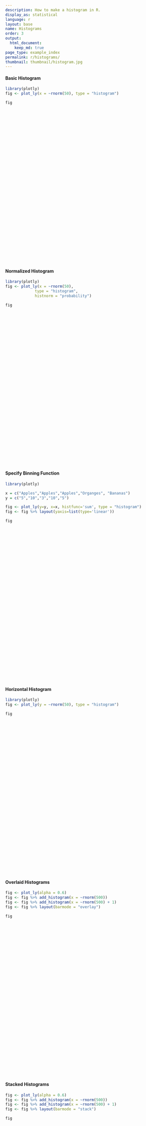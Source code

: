 ```yaml
---
description: How to make a histogram in R.
display_as: statistical
language: r
layout: base
name: Histograms
order: 3
output:
  html_document:
    keep_md: true
page_type: example_index
permalink: r/histograms/
thumbnail: thumbnail/histogram.jpg
---
```



#### Basic Histogram


``` r
library(plotly)
fig <- plot_ly(x = ~rnorm(50), type = "histogram")

fig
```

<div class="plotly html-widget html-fill-item" id="htmlwidget-04f51e122df15dd8008e" style="width:672px;height:480px;"></div>
<script type="application/json" data-for="htmlwidget-04f51e122df15dd8008e">{"x":{"visdat":{"17b55f33bedc":["function () ","plotlyVisDat"]},"cur_data":"17b55f33bedc","attrs":{"17b55f33bedc":{"x":{},"alpha_stroke":1,"sizes":[10,100],"spans":[1,20],"type":"histogram"}},"layout":{"margin":{"b":40,"l":60,"t":25,"r":10},"xaxis":{"domain":[0,1],"automargin":true,"title":"rnorm(50)"},"yaxis":{"domain":[0,1],"automargin":true},"hovermode":"closest","showlegend":false},"source":"A","config":{"modeBarButtonsToAdd":["hoverclosest","hovercompare"],"showSendToCloud":false},"data":[{"x":[-1.8446599753127364,-0.55974501658670361,-0.10324925924214874,0.72979780796914551,0.16053666764326749,-0.14511896087112641,-0.49395768482710367,0.49387730506500715,-0.63051067660318783,1.1629768037199057,-1.0374288739000324,1.0684555607303747,-0.74378542831487449,-0.34460294319831281,-1.2635901957898776,1.7117209416465176,-1.3971029668360264,0.079622526586628967,1.3064883414957182,-0.96550232203675346,-1.2220451948254027,-0.1170784490258535,0.20020990596324842,0.32667770084829961,-0.1998583792854417,0.031160384688837028,0.11970302924249517,-0.6260947094901298,0.074547321743810235,-0.80065372288792047,-0.66323962919249602,-0.60913547667825307,0.11157812259514981,2.0991967781513767,0.0073918112746795151,-0.49214988257491399,0.22184319872594926,-1.1100432725035609,-1.5447982711409458,0.016900704941968474,0.41258806774546514,-0.069677633712349848,1.3461974218065904,-0.36069917705657933,2.2166983209309437,1.6380626837653136,0.69189168687883196,1.3897786373531877,0.042941173118300584,0.71167032041524125],"type":"histogram","marker":{"color":"rgba(31,119,180,1)","line":{"color":"rgba(31,119,180,1)"}},"error_y":{"color":"rgba(31,119,180,1)"},"error_x":{"color":"rgba(31,119,180,1)"},"xaxis":"x","yaxis":"y","frame":null}],"highlight":{"on":"plotly_click","persistent":false,"dynamic":false,"selectize":false,"opacityDim":0.20000000000000001,"selected":{"opacity":1},"debounce":0},"shinyEvents":["plotly_hover","plotly_click","plotly_selected","plotly_relayout","plotly_brushed","plotly_brushing","plotly_clickannotation","plotly_doubleclick","plotly_deselect","plotly_afterplot","plotly_sunburstclick"],"base_url":"https://plot.ly"},"evals":[],"jsHooks":[]}</script>

#### Normalized Histogram


``` r
library(plotly)
fig <- plot_ly(x = ~rnorm(50),
             type = "histogram",
             histnorm = "probability")

fig
```

<div class="plotly html-widget html-fill-item" id="htmlwidget-6a1e523059db724b4fec" style="width:672px;height:480px;"></div>
<script type="application/json" data-for="htmlwidget-6a1e523059db724b4fec">{"x":{"visdat":{"17b57ce8de32":["function () ","plotlyVisDat"]},"cur_data":"17b57ce8de32","attrs":{"17b57ce8de32":{"x":{},"histnorm":"probability","alpha_stroke":1,"sizes":[10,100],"spans":[1,20],"type":"histogram"}},"layout":{"margin":{"b":40,"l":60,"t":25,"r":10},"xaxis":{"domain":[0,1],"automargin":true,"title":"rnorm(50)"},"yaxis":{"domain":[0,1],"automargin":true},"hovermode":"closest","showlegend":false},"source":"A","config":{"modeBarButtonsToAdd":["hoverclosest","hovercompare"],"showSendToCloud":false},"data":[{"x":[-2.3315059563858247,-1.5921073482335188,-0.018872763774145526,1.7111400313097722,0.043797471016753124,1.5749423092995374,0.91279413971431211,0.42376147992538571,1.2429020288920973,0.95910862654336282,-0.97385775726584234,-1.4363476219191404,-0.11950334191410404,0.74692677457259415,0.1844379466102066,-0.73990775151787624,-0.52119698381369761,-1.918995348212315,0.54273940233864193,-0.031869631525745061,-0.68755733331137936,-2.5276170403204006,-0.50346369555878701,0.37679291963452322,-1.6274363858572851,-1.3834218607771711,0.22398538680432406,-0.47772060341827749,-0.70339640077804377,-0.12599981001409696,0.27460413760419522,-0.6366403952122146,1.2127326927997675,1.148345464082571,-0.34798477063450611,0.17753868488379901,-0.76460931970343893,0.36165846756943926,-0.7011468415017359,-0.71057503520151388,0.51654595694867234,0.9428384838778765,-0.869441082349665,1.3404437649079413,0.25975599131540716,1.7676332851358099,1.4306296805315297,-0.19997116494605083,1.6576467811617797,-1.2895850954103067],"histnorm":"probability","type":"histogram","marker":{"color":"rgba(31,119,180,1)","line":{"color":"rgba(31,119,180,1)"}},"error_y":{"color":"rgba(31,119,180,1)"},"error_x":{"color":"rgba(31,119,180,1)"},"xaxis":"x","yaxis":"y","frame":null}],"highlight":{"on":"plotly_click","persistent":false,"dynamic":false,"selectize":false,"opacityDim":0.20000000000000001,"selected":{"opacity":1},"debounce":0},"shinyEvents":["plotly_hover","plotly_click","plotly_selected","plotly_relayout","plotly_brushed","plotly_brushing","plotly_clickannotation","plotly_doubleclick","plotly_deselect","plotly_afterplot","plotly_sunburstclick"],"base_url":"https://plot.ly"},"evals":[],"jsHooks":[]}</script>

#### Specify Binning Function


``` r
library(plotly)

x = c("Apples","Apples","Apples","Organges", "Bananas")
y = c("5","10","3","10","5")

fig <- plot_ly(y=y, x=x, histfunc='sum', type = "histogram")
fig <- fig %>% layout(yaxis=list(type='linear'))

fig
```

<div class="plotly html-widget html-fill-item" id="htmlwidget-e10ef03e7ceb5c2da235" style="width:672px;height:480px;"></div>
<script type="application/json" data-for="htmlwidget-e10ef03e7ceb5c2da235">{"x":{"visdat":{"17b54dd2cb9e":["function () ","plotlyVisDat"]},"cur_data":"17b54dd2cb9e","attrs":{"17b54dd2cb9e":{"y":["5","10","3","10","5"],"x":["Apples","Apples","Apples","Organges","Bananas"],"histfunc":"sum","alpha_stroke":1,"sizes":[10,100],"spans":[1,20],"type":"histogram"}},"layout":{"margin":{"b":40,"l":60,"t":25,"r":10},"yaxis":{"domain":[0,1],"automargin":true,"type":"linear","title":[],"categoryorder":"array","categoryarray":["10","3","5"]},"xaxis":{"domain":[0,1],"automargin":true,"title":[],"type":"category","categoryorder":"array","categoryarray":["Apples","Bananas","Organges"]},"hovermode":"closest","showlegend":false},"source":"A","config":{"modeBarButtonsToAdd":["hoverclosest","hovercompare"],"showSendToCloud":false},"data":[{"y":["5","10","3","10","5"],"x":["Apples","Apples","Apples","Organges","Bananas"],"histfunc":"sum","type":"histogram","marker":{"color":"rgba(31,119,180,1)","line":{"color":"rgba(31,119,180,1)"}},"error_y":{"color":"rgba(31,119,180,1)"},"error_x":{"color":"rgba(31,119,180,1)"},"xaxis":"x","yaxis":"y","frame":null}],"highlight":{"on":"plotly_click","persistent":false,"dynamic":false,"selectize":false,"opacityDim":0.20000000000000001,"selected":{"opacity":1},"debounce":0},"shinyEvents":["plotly_hover","plotly_click","plotly_selected","plotly_relayout","plotly_brushed","plotly_brushing","plotly_clickannotation","plotly_doubleclick","plotly_deselect","plotly_afterplot","plotly_sunburstclick"],"base_url":"https://plot.ly"},"evals":[],"jsHooks":[]}</script>

#### Horizontal Histogram


``` r
library(plotly)
fig <- plot_ly(y = ~rnorm(50), type = "histogram")

fig
```

<div class="plotly html-widget html-fill-item" id="htmlwidget-ed1c47001236b952dae0" style="width:672px;height:480px;"></div>
<script type="application/json" data-for="htmlwidget-ed1c47001236b952dae0">{"x":{"visdat":{"17b57b73dbec":["function () ","plotlyVisDat"]},"cur_data":"17b57b73dbec","attrs":{"17b57b73dbec":{"y":{},"alpha_stroke":1,"sizes":[10,100],"spans":[1,20],"type":"histogram"}},"layout":{"margin":{"b":40,"l":60,"t":25,"r":10},"yaxis":{"domain":[0,1],"automargin":true,"title":"rnorm(50)"},"xaxis":{"domain":[0,1],"automargin":true},"hovermode":"closest","showlegend":false},"source":"A","config":{"modeBarButtonsToAdd":["hoverclosest","hovercompare"],"showSendToCloud":false},"data":[{"y":[-0.90231903093216448,-0.58897141724736812,-0.13585820099648099,0.89401122388598042,-0.66576026258519794,0.058949267533833852,-0.31893874077029144,-0.71708372454205982,-1.5095990444872032,-0.12463996150365295,-0.82657723954013806,0.012308479014514312,0.83495615334333118,-0.68475114402139525,1.8640086619641059,0.72537177741236292,0.40126500396886222,-1.1904703794690388,0.73134417163018561,0.50529386798271514,-1.4513334325476221,-0.82520662678135404,-0.89362313060844023,0.53931120820604939,-1.7827017883133467,0.012103936695995153,-0.066755708713329837,-0.17435462975679258,1.0565384274905272,-0.21252851680517479,-0.79906196609758529,-0.31496615013156493,-0.72623877336455578,1.6057880643542877,0.18281593309663932,1.887552389749301,-1.378049608577413,1.6529208633529913,-0.69456566964194222,0.53253928717989329,-0.2815292009644485,-1.2418996917651364,0.52100810892365601,0.04061752497266264,1.0774916491408115,-0.093997517896062852,-3.1278941130922071,-0.042981931879637836,0.019850836067720593,-1.4915103763281732],"type":"histogram","orientation":"h","marker":{"color":"rgba(31,119,180,1)","line":{"color":"rgba(31,119,180,1)"}},"error_y":{"color":"rgba(31,119,180,1)"},"error_x":{"color":"rgba(31,119,180,1)"},"xaxis":"x","yaxis":"y","frame":null}],"highlight":{"on":"plotly_click","persistent":false,"dynamic":false,"selectize":false,"opacityDim":0.20000000000000001,"selected":{"opacity":1},"debounce":0},"shinyEvents":["plotly_hover","plotly_click","plotly_selected","plotly_relayout","plotly_brushed","plotly_brushing","plotly_clickannotation","plotly_doubleclick","plotly_deselect","plotly_afterplot","plotly_sunburstclick"],"base_url":"https://plot.ly"},"evals":[],"jsHooks":[]}</script>

#### Overlaid Histograms


``` r
fig <- plot_ly(alpha = 0.6)
fig <- fig %>% add_histogram(x = ~rnorm(500))
fig <- fig %>% add_histogram(x = ~rnorm(500) + 1)
fig <- fig %>% layout(barmode = "overlay")

fig
```

<div class="plotly html-widget html-fill-item" id="htmlwidget-9006e7e8940f035ceb18" style="width:672px;height:480px;"></div>
<script type="application/json" data-for="htmlwidget-9006e7e8940f035ceb18">{"x":{"visdat":{"17b519a28512":["function () ","plotlyVisDat"]},"cur_data":"17b519a28512","attrs":{"17b519a28512":{"alpha":0.59999999999999998,"alpha_stroke":1,"sizes":[10,100],"spans":[1,20],"x":{},"type":"histogram","inherit":true},"17b519a28512.1":{"alpha":0.59999999999999998,"alpha_stroke":1,"sizes":[10,100],"spans":[1,20],"x":{},"type":"histogram","inherit":true}},"layout":{"margin":{"b":40,"l":60,"t":25,"r":10},"barmode":"overlay","xaxis":{"domain":[0,1],"automargin":true,"title":"rnorm(500)"},"yaxis":{"domain":[0,1],"automargin":true},"hovermode":"closest","showlegend":true},"source":"A","config":{"modeBarButtonsToAdd":["hoverclosest","hovercompare"],"showSendToCloud":false},"data":[{"x":[1.5907104307099809,-0.10819394677752298,0.077122712871483673,-0.20456692753253619,0.63371082164337456,-0.22343918548579614,-0.54278187683009138,-0.075218731481082102,1.9794331536780156,0.869921120047494,1.135457614288782,0.37700879052826541,0.99940475131980699,0.8773457394665013,2.1607123023834931,0.46116899529413002,0.85374226373514828,0.021061554745240657,-1.2552332249594016,-0.034211635587437034,1.6741936613247814,-1.5246998464196753,0.49765414650559142,1.287687117754567,0.046834775164282534,1.5104938396991006,-0.21350000418391127,0.73249368165956674,0.21666691179594913,2.6623384008922533,-0.29277639310576697,-0.60901610208443091,0.18186086209814703,0.077533867917653709,-0.10298089474404869,-0.50792966113822213,0.51450787262332431,2.4556454793770977,-0.38458148524280988,0.36409503205307764,1.266763381425301,1.6423040389423662,0.22101271210635387,-0.19755809978372391,-0.85408057967708673,-0.49726811685691386,-2.2527376956295173,-0.42696399461527046,-2.0036071455142692,0.52498921971956813,-0.7124680707275991,0.36965209741299498,1.5308437454093158,-0.15555161990680236,-1.2115703516190148,-0.87025905135311343,-0.15350794385714636,1.4186203024845716,-0.43626643287016059,-0.36966992626546458,-0.13939830902449871,-0.08082552610105502,-1.1393727555787361,-0.98864247031677821,-0.27812900048148692,0.11057419470060618,-0.45449070883027964,1.5067765351748206,0.64642280181284628,0.97005539010975583,-2.4098644314480482,-1.8563905808093115,-0.40674505666359806,-0.7537288750045199,0.3397831607207642,-0.069543963590840779,-0.24159262961381978,-0.70084740147374602,-1.2540609651430896,-0.27822522254423915,1.176831566456835,-2.9734433590447722,0.044973336055476237,-0.16560924958489842,2.503390920688664,-1.4936385137680337,-0.42947467672163725,-1.6148972213036064,1.7303669136048985,-0.67634412432407576,0.63301526092413718,0.1898685301360091,-0.63344708299898123,-1.7582874732242331,1.7411716138815128,-0.092445029242432253,0.89974892791124272,0.57977631067365032,0.70342828165187532,-1.2729001378592457,-1.4075129447462824,-1.0809983355748061,-1.2078354023523612,1.319113337338256,1.3109209092901974,0.84580816864039898,0.090514490576474829,-0.38316805494479017,-0.12512354760246072,0.38948924038811922,0.55838113621232854,0.88880514954197543,0.20741119861262644,-0.21473151026220649,0.75813034223992137,-1.6636998038493738,0.4330135997343707,0.43158500628372004,0.46565661315606255,0.1192202348048874,-0.037180875426034626,-0.21301191293060873,-0.54995261789508565,1.9940222460614647,0.17712830889906736,-0.65994849292803226,1.6248354828109455,-0.12060127811986689,-0.039271665143555734,1.2666980058583208,-0.60846905604168899,-0.89866035221035334,1.6844582363644793,-1.577579483549489,0.0094076987631975129,2.0749701799485423,-0.45349973468747884,1.7496540848024977,1.2053540388346129,0.14924200439078744,-0.64061612836932069,1.7600438580108746,1.1790872468426656,0.24930807423907567,1.7927631495005436,-0.57524633187946028,0.76858065513398388,0.53889170343831583,-1.1967877245890171,0.057000286821291102,-0.79070249327320929,-0.14385620516151379,1.5740036918546603,-0.58104694850661676,0.92737949662110863,-0.70778764820686846,1.8000441774346587,-2.9508272892083713,1.1590682781986541,-0.039188608582360264,-0.36377217092079323,-0.60395190996148029,-0.73570821212382698,-0.96542067039795798,-2.2365110260547767,0.76257477353888048,-0.49557506652077876,0.065430693875346377,0.22151231671357385,0.049592927289166547,-1.2311345271423288,-0.50483705035957649,-1.1668929997790323,-1.2651782553457811,0.69482258663222263,-0.065062200225487921,0.47234624328388458,0.34802732533669223,-0.35301190504544422,-0.10152468816404732,0.021638207321929791,0.69317450929416613,-0.38497346302199076,1.9349289695696652,0.37557738555756109,1.6957555702848979,-0.18769675656804952,-0.44972456125211629,-0.26168520548642904,-1.401531214677177,-0.13222220909009313,1.3617554764494433,0.33106606240620357,1.3535789046487348,-2.1516152633394108,-0.14540927510667129,-0.8609027117896948,0.27777716924128115,0.60984893021011422,-0.18015946982804612,1.1022273892736489,-0.2449295066031211,0.14213822500570208,0.33925203843101981,-1.9584155801515124,-0.15018747200122443,1.2610248566531508,1.7563872729006493,0.98849643863264192,1.0682837419275011,0.79643430208371457,-0.69880251669263405,1.8324341564445936,-0.62823657512572606,-1.294109330413248,-0.16705564428976835,-0.5699166189493966,-0.764874271629298,-0.3636244257635099,0.74277177691542207,-0.43103538000307268,0.71881018426803756,-0.26155867777033753,0.87496309243023918,-0.13585225163439499,1.1153764301811566,0.06261627837290408,2.1330667879131266,-0.86371136993790842,1.0000449147483361,-0.021406569162903014,-1.1362495844847209,-1.2880279641779575,1.0811466065715354,-0.91667081962637587,0.314720416402403,-1.3055538057856593,1.2280568599290387,-0.69441589658641278,-1.6097644605548524,-1.239084933751968,1.4969546119533579,0.81096943958130852,0.30162521847418972,0.61581436785755517,0.40042504956100738,-0.08792980101031786,-0.94639154667530034,0.037894548485936611,0.78600090129743383,0.84344154376584468,-0.90549387055491504,-0.30956105901138498,-0.18655270741951591,1.1038068350856309,0.33077776856923247,-2.72170142024118,0.49577543808509777,0.99976297199966779,0.12366736389229188,-0.67780948890023174,-1.1309080911595313,0.28819949721855426,1.6660850071531739,-0.59248261122935453,1.1325328467757201,-1.3760373039883653,0.57064824062326402,1.5008650657941609,-1.2648757077209161,-0.94879347583466467,-0.50418056402412925,0.060821596612581734,0.33445178479749399,1.7069371321304252,1.3351629608286133,-0.64662038065176353,0.32930877062155139,0.48254678213016322,0.22638359861415402,-2.4061844006403055,0.20432973920535885,-1.0464029664778267,-0.33410644105150522,0.41117141276802938,-1.2184596454447429,0.46405156697715338,-0.80225258814309519,0.77806825588953921,-0.045284291328403045,-0.97270121862108216,-0.51095395028068591,2.1474283157645599,0.76898869514765567,0.35505945248725829,-0.56890586856586856,0.14706588143784502,-0.34950883344482858,-1.981207617231747,-0.20055647623055026,1.0597672866003625,0.2104206749456205,-1.4258790572070963,0.86196104516334393,0.036052966663315526,2.8575578094486267,-0.068279644446782362,-0.34623150803555713,0.14812968752173411,-1.6809801542969847,0.18792476018046467,-1.4614883223633159,-1.9167217095772093,-0.067367897123568207,0.46579682469357869,-0.054749010394459778,-0.15591437561811866,0.48928196958230374,-0.73330168986836963,1.6969646306750568,2.7207149019576606,2.5698830586326404,-0.39221221007894208,-1.2457854532496193,-0.79193988910898505,-1.9989065826076613,-0.54953604895132957,-0.50174613726885386,-0.33679930080450865,-2.8411010270706138,-1.3827079408494061,0.91634781064008153,0.20643466567269228,-0.24872907990601781,2.3531672273906379,-1.307826747508515,1.7296967135272738,0.30626000096771372,0.34253049868142948,0.59398466782964898,0.91687547636493594,1.9629899015803767,2.1532807617662395,0.01234832445977466,-0.30029294411822338,0.0044515365550888385,0.3968369736357486,0.8675225549360509,0.25477892429496035,0.50530616516970983,0.64821283973370991,0.26472806059627241,0.15646162776087555,0.22387739059417291,2.2225558369552605,-0.018353897712476676,-1.2976364241503693,-0.9204295446217009,-1.1063744034539429,0.40287412897688635,0.71475708223936829,0.67958117746789448,-0.24796057450670167,-1.423343491391214,0.16958209361639914,1.4827460356548181,-0.3360514172887864,-1.684684012878944,-0.11794888397406138,-1.0455198394288499,-0.55414438788904796,-2.4114920600105005,-0.32065930329930625,0.5517546785326819,0.77447106290678858,-0.096363272839744649,0.080164711927070045,1.4183517714379106,0.89351990516317292,-0.37653434269130798,-2.1586993302663928,0.81389599177712668,-0.78342545874041503,-1.1049043856876124,-0.06610745171242402,-1.1965295411526864,-0.17724050497322857,1.5214837708263915,-0.66112428070027829,-0.44025436984605881,-1.0236714897962518,0.21175336954794971,-0.14062636291809194,-2.0934596158447585,0.24572917406404662,-0.70478050907167311,0.15742117279172743,2.1173004326941185,0.25071545714039667,-1.3021837844188324,-0.14158713687024166,-1.00190087481611,0.18121311859455144,1.621606864137789,1.2806402736278375,-0.10752536470837189,0.2576872415944817,0.74433612223687751,0.18377039726550168,1.4182725489596812,-1.7145033617084542,-1.3254504444272508,-0.19508016488786362,-0.74377482655063776,0.84748251268428387,-0.90948608227978578,0.7222933624926271,0.8216756547515659,-0.66502850967717553,-1.6012979183452807,1.7758952573893696,1.4229307164079201,-0.7723118684331024,0.31473741852193504,-0.26752057729682843,1.1104944732733657,-0.20393508892817588,0.07603033517046949,-0.62124905432136523,0.80433311644800098,-0.61146642794847983,0.69304633590972542,1.2376145566998937,0.13191872100942806,-0.97426492994062064,-2.2809474334238842,0.32468609158222861,0.031834304657332925,-0.63858115294608608,0.83389257610860934,-0.41890921341189297,-0.27240066050615119,-0.069346562375383364,0.45892709444624008,-0.66180273318302862,-0.7631795126361629,-0.83421408465407276,-1.3016116034598428,0.0051283286563225524,2.5685222424257308,-1.2383796937396447,-0.38633622578704513,-0.55436355425542094,-1.3573186965388708,-1.2684875144468724,-0.86418580282778634,-2.427271298715572,-0.1832116140241552,1.619012286177999,-1.633576430409919,-0.53289798036928848,1.3239995324882068,1.1656686601220472,-0.36741350620724789,1.112355659831612,-1.096987896710486,-1.3503130621893384,-0.69315955081650149,-0.20966490408258426,-0.29871178589410569,-0.66132294149262116,-0.95670829261773216,0.68227066805735603,0.37980360700440557,-0.53478755185945537,0.044299726957901728,0.48166875570136375,0.49287466195340118,-0.75440639247298957,1.2844538116790578,1.1801462309423449,1.0657313098412098,-0.23175975867079548,-0.013874490649837399,-0.13118006958749948,-0.57084537289350612,0.11892265364790586,1.0402088884406362,0.64579465193720731,1.9882680133072186,-2.1759986926087294,0.56087080001078027,0.14683253794830997,0.042380794239332727,-0.23299775265436881,-0.64433854094338017,0.84655531117520078,1.4489803432155819,1.3077274135835244,0.47959450028126682],"type":"histogram","marker":{"color":"rgba(31,119,180,0.6)","line":{"color":"rgba(31,119,180,1)"}},"error_y":{"color":"rgba(31,119,180,0.6)"},"error_x":{"color":"rgba(31,119,180,0.6)"},"xaxis":"x","yaxis":"y","frame":null},{"x":[0.36703564841975755,2.0405103817190433,0.97482378216374033,-0.35013448585615814,1.4776494738982791,-1.6610514365322575,0.72984289641311217,1.0754686855313489,1.6659058898485308,-1.1044628798045162,-0.91995697372823315,0.91949240218660633,0.84871922184722237,2.1225617204734886,0.77991722619081694,0.8819097160436844,1.2003764493825868,-0.30613580035391497,2.6386406747382218,-0.18385091334711312,1.2630079562584029,0.51171178052769939,1.8099548373889527,1.8194883383687648,1.2120884949566251,1.2912179924463114,2.2466132301457868,0.9346198026293252,-0.41719982807173328,2.7788824689698401,1.7798517634767492,-0.38867385249702591,2.9874143298106652,0.47610377784639379,0.2110615189578553,1.738375286800617,0.91102630668248308,1.6176471751907728,3.1797240531237203,0.11116763918505268,-0.032505257609387384,1.6856308098718646,0.21424991577228636,1.7273708114613049,1.6889041885383325,-1.3075883176987069,0.50208290676455869,2.3252246903900948,0.44923579108283629,3.5495593055410355,-0.912011853291395,0.74177717599393822,1.2172791671723011,1.970685959448337,1.6289585200010541,0.16369562004657034,0.80805372410428777,2.5695416541123954,0.24837061498922552,0.44992439798139472,0.64898464262662503,0.99178848036590905,-0.36956661725573192,0.67896621923647382,0.30924673219407939,-1.2261328932158264,0.64328635637908183,0.50830040844152391,0.79376535742012955,0.89898492247353179,0.96701983520318235,1.7836502624883179,-0.27210673594253043,-0.20504900003537663,0.16179372307233331,-0.61822011007206346,1.8380678658488538,1.1577657030919777,1.1846958886671595,0.8705440124726882,0.13732355141999464,1.2587453769702754,0.53494715351879241,0.4348410169503546,2.3967499142664979,0.73650593051707636,1.2597906624288133,1.9649703052176344,0.4606155221470154,0.50174891507997355,1.4957389655852198,0.56014170206335279,0.85485097904744578,0.30944270550442521,1.0318364279654255,1.7777383261395807,0.39239546566856309,-0.064697972943648319,0.13989762773423653,0.57256794274645295,1.0346860035962828,2.1092282988607503,2.405281537291339,-0.0059224355805451712,-0.18030019077855908,0.81474817414852096,2.1943384945650819,1.538642491760565,0.017523608139473623,2.1276204653544273,1.036013569506395,0.79649931895426951,0.65779983549843402,1.1955601139537735,0.2247560806888026,0.69717324159269034,2.7161437421552561,1.5321622040627696,0.13869771545142584,1.2310281502935556,-0.49301746929054557,0.9336781151486766,1.6753132118932537,-0.5690608449088419,0.46800900251549937,1.0209862579954483,1.6622200548886483,1.9804093934128795,1.8483764520151023,-0.057612811968623445,0.50805079294220712,0.72233788372941421,3.1278639602862017,1.1119253003897278,-0.26906843558476656,1.2164018489308774,1.1680189485099981,1.3819745084036956,-0.89379848052293465,0.63433556709604944,2.1332426968739453,-0.57153791370063978,0.56830076181863998,1.8969518906533294,0.45950917268960922,0.0065819981202591693,-0.069769401962999744,0.80290031842556764,-2.3151924689202907,0.4848047422725339,1.4624159384451652,0.10166354504655972,-0.10659690182313675,0.25793629077829605,0.28489107031676109,2.3998623249183693,0.90475548750876555,1.9006403956462958,0.57650918159235465,2.0662848484283596,2.0114314997791922,2.1078184211252173,1.7644835304329543,1.0323713305874846,0.42063851002593478,2.3176032590109159,1.0785013381418695,3.0567267842939674,0.77154052797818229,0.40012579375893342,1.8944061228318212,0.81139996327947761,1.7974692610093115,2.3152019087461082,1.6991403612862983,1.5661185347386297,-0.96171148978964482,2.3503739756294912,1.5395627784717472,0.16134334959941976,1.2420413875556386,2.6871847189002276,0.93182196661489358,-1.801905884022577,2.3231066522842019,2.1713239392223294,1.6356149640163529,1.8074440472905702,0.67108466927012089,2.7399937920303992,0.2738644257409738,-0.11584766569921157,1.1382631281546649,1.6212426184061333,0.94705632879776336,0.93129523673975689,0.9631476651050721,0.68650789041801996,-0.27485228229403647,1.8764700135450967,0.026188512758572591,0.72818296992597698,3.0151009317958462,-2.3269594996374181,-0.54081081255290342,1.20078011706239,1.0969910221720671,1.6534578247638394,-0.17238581236607864,0.19635147013327792,1.1125786226776213,-0.093515739766994344,1.0317071872460946,2.2114206983658482,1.598012829010363,-0.29648278260653127,1.3390877556134975,1.0874701710783021,2.3390332491099435,2.4338351382083205,1.0187960637136257,0.80970202326552387,1.8643899481062145,0.57215633703563928,0.87522309571193935,1.3321815958947303,2.446829792845131,1.9714249374360082,-1.3667933458571304,-0.93931153160014347,-1.0493495221521316,1.6584168219681472,0.58853327010962897,1.2122658678746054,1.2056774621560935,1.0303216254105203,-0.42903735341512994,2.2019111187772165,-1.0417892111057316,1.0725489146169656,1.097585035445221,0.69269446453601646,1.8446959336284432,0.65654915485649301,-0.00043410029939772166,0.51108280997458566,0.14400160008877838,-0.40879655553087613,0.61212388997423706,2.5599955244886674,3.2856727619862158,1.6839037934184171,2.2715482924949737,1.6285262494241364,0.61647394203224604,1.233184332190111,0.84191652433371078,1.6369726401519511,0.84239506734085634,-1.2803932924465515,2.8655180356946999,1.9032772650014782,2.4738880420418923,-0.72903320236221569,-0.025518540970580261,0.27683980280128084,-0.68538340412894216,0.8370394333591108,0.62779740783157933,-1.5772904663962586,-0.55902682864753594,1.3347552729808827,2.6409384784905892,-0.059650723799114846,1.7042858808485462,1.7336008473711026,2.4030256187298202,0.99622409440938464,0.11394619539555439,-0.43943978327980471,1.1560147550122697,-1.0383699847640777,0.8311582478198889,1.3574347361478669,1.2540654681832151,1.1436380518372702,-0.75231610455908204,1.4457808491854809,-0.56925260298724711,-0.097661530242494798,2.1188029265375059,2.9152827287918646,1.9050976033812441,1.6123216770262272,2.6110320968125302,1.9804739959738424,0.74485039550486487,2.1045817991896563,0.53237927402449314,2.2567232145573475,0.20166742458942666,1.2665462516187236,1.8164177554982937,0.016475381009968926,0.78363509867520253,0.13098463811582473,1.1163145540771253,1.5255064644825678,1.6315956859630996,1.4998384926653694,0.77502659226892634,0.91248289078858602,0.73157370220413998,3.0257588336785242,0.34800807398722289,-0.24460556406536571,1.158570103597681,2.5250894877216066,0.37845582271204903,1.1171704372209343,2.2410390310873489,1.043963553235552,1.596679409127248,-0.068204112707179965,1.7458039429556949,0.30192240671898707,1.2155994398577878,3.5438532652547963,0.90361858307567045,1.794667369484277,-0.12566082074711749,2.3558365956345888,2.1192931524695444,0.78629970618934586,1.8561729675474181,-0.3518076989120793,1.4078245824125157,0.97674140879016291,-0.28840752182304641,0.72379661388695071,-0.93424432263787982,1.6335556077886291,1.0663031405212251,1.7799517142698891,0.35662648663294338,0.92034544326724099,1.9689931362252193,0.20036599939920763,2.7625444635486467,1.5178591379227475,0.052889305493200922,-0.50606483732461571,1.1396539209972676,-0.44202934756451584,1.1215577787527882,1.0582905941906633,1.0688100508719089,1.5051713848300183,1.1125016139010682,1.9130472582754092,1.9343621114052829,0.73008163055652964,2.6155096454303175,2.1621601719124373,2.0511874744871248,1.7933976279191781,-0.36785169804054973,0.33256827505324726,0.14081060954135172,0.61755401457298964,0.16243298294472353,-0.16307852013581203,0.19803519257108781,0.33150150273576273,-0.27536175661271645,1.0967570603151715,-0.012973025408962835,0.22950473146924177,0.94145162158456108,0.71933696804348002,-1.6171883102065929,0.84568606988095629,2.566710737337087,0.46010767929103469,0.33109139341263716,2.5423716950863118,-0.58679126196034614,1.4652781104242374,1.0807969459025137,0.58281975385298446,1.0035686524532565,0.7329945900482101,1.6246362414324653,-0.05548711843383014,1.8699089254828509,-0.147136050940184,1.6343763532676316,0.31902326720017793,1.3857438165093696,-0.068220225871673756,0.53862352134063762,1.9413506899542632,0.27266981300506898,0.36881664496229283,0.92625069545542815,1.099653368883627,-0.71243751335169181,1.0447668496531179,2.0468687048612,1.2494583932173893,-0.68989552001267307,-0.03836266337833738,1.4902353743064034,0.91111287464487289,1.0626543354067006,2.0217756049123183,1.2823335136846403,1.9218492069413562,0.051470799523874122,0.48864496467057938,0.70239507704349058,1.6039128273671321,1.0007631427754307,0.60802880605372178,1.9171924206887188,0.41504214421432173,1.6028844634434825,2.3108559507777406,0.51278549397996342,0.36260635544489672,1.3037317001658584,1.1609263001789014,0.83154052532651046,2.1252607129515777,0.31846656840812138,1.6858463217235642,2.0137326328462635,-0.71523695419689037,1.0385546508529595,2.8739152665595817,-0.072794490906091136,2.4151897500541724,0.42211058260146428,0.45902173679423386,0.0077866608015415562,1.2291854694209314,0.37006279846368273,2.1096358996381701,0.64395657206466617,-0.24295623935649346,1.6373019109519524,0.51072650057187285,1.8776402996007024,1.9745684079516406,0.18143034567517136,1.0111534573523833,0.79288136496298567,1.2487581460057229,1.2291211409878509,0.998938696296513,-0.72330217101374905,-0.96055084894655862,2.3880312859278585,0.0044496112800331833,1.8638512565359298,0.72930536825149206,2.6526801759165224,-0.65581484918614774,-0.039002392543967757,-0.12181259846331849,0.97520316414744335,2.1222799892271649,1.9183714605048026,2.385320666247194,1.125662514609421,1.5779332372310297,1.6363806522582045,2.1695949714119633,-1.0354831215149409,0.2869753533755911,2.4884823400777849,-0.3717284070339828,1.6968463006215648,0.76787353115023571,0.061516778085964785,0.92568388209883523,2.7393512150981012,1.1204344204968,-0.15340145873846001,0.7463387326686407,1.0187138879117328,0.012255516922114351,1.3819096173108807,1.384489803056115,-0.31104362091889426,1.2646894437555269,0.64416778187342438,2.042377210706388,-0.29440161069286575,0.61509616432951664],"type":"histogram","marker":{"color":"rgba(255,127,14,0.6)","line":{"color":"rgba(255,127,14,1)"}},"error_y":{"color":"rgba(255,127,14,0.6)"},"error_x":{"color":"rgba(255,127,14,0.6)"},"xaxis":"x","yaxis":"y","frame":null}],"highlight":{"on":"plotly_click","persistent":false,"dynamic":false,"selectize":false,"opacityDim":0.20000000000000001,"selected":{"opacity":1},"debounce":0},"shinyEvents":["plotly_hover","plotly_click","plotly_selected","plotly_relayout","plotly_brushed","plotly_brushing","plotly_clickannotation","plotly_doubleclick","plotly_deselect","plotly_afterplot","plotly_sunburstclick"],"base_url":"https://plot.ly"},"evals":[],"jsHooks":[]}</script>

#### Stacked Histograms


``` r
fig <- plot_ly(alpha = 0.6)
fig <- fig %>% add_histogram(x = ~rnorm(500))
fig <- fig %>% add_histogram(x = ~rnorm(500) + 1)
fig <- fig %>% layout(barmode = "stack")

fig
```

<div class="plotly html-widget html-fill-item" id="htmlwidget-bc319b1ffd447c02a1d1" style="width:672px;height:480px;"></div>
<script type="application/json" data-for="htmlwidget-bc319b1ffd447c02a1d1">{"x":{"visdat":{"17b524e567e1":["function () ","plotlyVisDat"]},"cur_data":"17b524e567e1","attrs":{"17b524e567e1":{"alpha":0.59999999999999998,"alpha_stroke":1,"sizes":[10,100],"spans":[1,20],"x":{},"type":"histogram","inherit":true},"17b524e567e1.1":{"alpha":0.59999999999999998,"alpha_stroke":1,"sizes":[10,100],"spans":[1,20],"x":{},"type":"histogram","inherit":true}},"layout":{"margin":{"b":40,"l":60,"t":25,"r":10},"barmode":"stack","xaxis":{"domain":[0,1],"automargin":true,"title":"rnorm(500)"},"yaxis":{"domain":[0,1],"automargin":true},"hovermode":"closest","showlegend":true},"source":"A","config":{"modeBarButtonsToAdd":["hoverclosest","hovercompare"],"showSendToCloud":false},"data":[{"x":[-0.5089192756990969,-0.20265789491193481,-1.1482230818174026,-1.7066782023977494,0.66149650335861332,-1.1850846585437842,-0.26338406881318022,1.5963679780530657,0.11537013505288854,0.0081804672461687402,-2.103457491536187,0.45766042457910039,0.88123181636477599,-0.15249106523984715,-1.6479283507053739,1.0002188573957249,1.1762240004288749,1.1716237422847646,-0.10404852024933764,-0.65491381570116258,0.16176131970210908,1.5472893703941666,-0.45863002073807746,-0.07355084012162888,0.52824812878323679,2.7315918442261928,-0.5618300104219891,-0.43904939752045419,-1.3844125396149238,-2.3670363902109823,0.1377082889700578,-0.95483529473332573,0.89213157085371264,1.0995093269282685,0.01729203192573198,-0.35322225210415914,-1.0238602513643353,-2.1734058797365221,-0.060287134902895466,-0.21616267771609182,-2.7182136132364705,0.72105392644943422,0.10219405598769604,0.39102581514863927,-1.9997987999345657,-0.93341150971742959,-0.2875474127150271,0.38607932561352881,-0.37826422241598262,0.88630165444885478,0.41356550085211624,1.8572462680973103,0.21230248601137397,-0.18697160143323346,-0.4112616277314477,1.3737031281310481,-0.52088964260108439,-1.4300302375360234,0.095104049040404454,-0.17565821639410931,0.41820128673764745,0.4168401062995658,-0.087381804877074726,0.07320253653050536,-0.20185267012781904,0.53496138751996258,-1.7000804276435519,-0.22613591695629981,0.97123795609763508,-0.79002828791617064,-0.48107613325567516,-1.8301181885451814,0.62873528018995528,0.81491058838996921,1.3351685576669825,1.1381152385462561,-1.4256643952683996,-0.65896206342244912,0.77281818354832532,0.7555436991662775,-1.4195083247922646,1.2173851162320528,-0.35974236033508933,2.0706778910265511,-0.07761993236847417,-0.76974640283593421,0.25972619934361346,-0.9784112305191407,0.38862681224940093,-1.41096200383768,-0.11351327556413648,0.902678073004195,1.3342764621470533,2.2981429220940908,-0.98599951835815103,-0.051008058372037327,-1.5155095589308334,-0.59996201715616659,-1.0770627637270676,-0.095081707161583442,-1.1953013375414583,-0.17142047123151918,-0.55461505177178694,-0.27109983086196937,-0.29294007278104245,-0.027379219659379062,0.4012091903781812,-1.3372112807944163,-0.77176366264144669,0.92483191616248006,2.1437963641216231,-0.6017586064232745,1.0734282096336347,1.2424784646441824,-0.084933050302198124,0.36462017765736565,-0.019394952073424739,0.17771103461708804,0.29147478238981916,-0.69563769938627829,-0.18678977535209446,0.97854868227970337,-0.21567136413557589,-0.7844627729761976,-0.64373688073232749,-0.13354157540906397,0.21140657689497913,0.6209454995349859,0.32314444431638906,-2.3886504028232527,-2.1667058595774593,0.82040195047703868,-0.44146122780073921,-0.41548512422339018,0.47065945904992201,0.1082533150870765,0.84723867869424907,-1.7021868664561512,2.2379316472360808,-0.38650274486068714,1.0812636637822453,-0.30337235524660244,-0.59903717745821938,-2.1762220148075988,-1.1592106768906123,1.208267298652399,-0.5518798485695493,-0.7072530886165882,1.0875881365426385,-0.2260837287946679,0.88185983459943984,0.54673212433351115,-0.087737968066165642,0.44549331993709712,-0.052614157615322107,0.49790379658011891,-0.45392589650835974,-1.3105631791354142,-0.48199099886883084,0.46680739744404826,0.45417566078128346,2.0610386787877273,-0.011841983021243587,-1.7047231764742421,0.05707889104931238,0.14621778478788772,0.34384606001290996,0.055543288563828383,-1.1097840733915159,1.3122054733716622,-0.33116517640186732,-0.11742945766024017,0.75547772128715529,-1.1966718194771819,-0.055489443435186962,0.39523428394209198,0.44278591754019009,2.6052336185765905,-0.57580925639383962,0.10355344502535074,0.33514538707402636,-0.097517570903476278,1.3041387871442593,-0.36167451519601063,1.0962976350130038,-0.30612357980764332,-0.9636739368123628,0.83629863004086691,-0.30552096766458742,-1.0514289468646298,-0.20651411093763822,1.2677846735707357,-0.64233962839020953,-0.7848243495497661,-2.2208900808513863,0.5627779875087352,-1.1771416740279432,-1.0847264285212443,0.83907927654377312,-0.52574373625492732,0.28821736297346895,-0.71433023866790757,2.0270006314533373,0.31154966422070923,-0.79926266031663773,0.42660526789050057,1.3112001247909995,-2.0297535290185196,-0.38501370864555451,0.48834383220309618,0.16662619171865306,-0.57737869116022766,-1.1719471177054235,0.14137479462749022,-1.7556540087176564,0.07219357239772653,1.1281960025120592,1.2145390924829442,0.85717265662831088,1.7958014468897137,0.64247066227012239,-1.8816764493257943,-0.49437240905086388,0.92187795159026631,-0.83381836032717449,-3.0312171596804158,-0.068977562243437249,-1.1547850994355762,-0.78324789955224605,-1.2463679970728632,-0.61900456882489829,0.64925539174484292,1.6911432104388935,-0.36419909869556999,0.58136587686069452,1.2088067967610148,-2.3070037104122401,-0.20441042101624265,-1.2150447240418232,1.2882005853095038,1.8186751348796468,0.55130507616148028,-0.89148467840333323,-0.80324246463139015,-0.57632320772900447,0.54090733402521396,1.1645370243667663,-0.80558775403342142,1.39080467729474,-0.21084432034310149,0.25204545154337299,0.2669873891289109,0.71440490187031824,-0.4094770113322832,-1.446371620362803,-1.4711113993084617,-0.46210448787463643,-0.80560810125319771,-0.46622101453929682,-0.1563420824573582,-0.96204889085937362,-0.22251134283052895,0.17830570197535889,-1.4795583341614547,-1.2025242513386825,-1.0321013695715948,1.6112869351130534,0.3993327864997685,-0.11153519262282111,-0.66668451685686991,-1.1804317731916196,0.24742705602228132,-0.1579715860875012,-1.1249407572989534,1.0950928355396865,1.2021542658091093,1.4214453937700313,1.0850530251030179,-1.7311097080864044,-0.90351307664340119,-0.77701635780797562,-1.2048543610217453,0.21036158073272204,-1.2377838473564613,0.34122711272167222,2.5747832565496003,-1.6993400609332072,0.90379982035316486,1.4433326690951538,0.30990899097516855,0.18640965827258221,0.58741029969345471,-0.91174447334777831,0.46435976157392639,0.46276004061354858,-2.2720197925432486,0.74768684365796967,-0.57710253125819688,0.12296631574237457,-0.35914572246547255,0.29834836095251765,-0.15485564980684724,-1.4700146229029678,-1.1341157795579107,-0.050940211339963834,1.8192412680992911,1.5977333597134433,0.20412147223979984,-1.1271820953646989,-0.6299518916641903,0.61540938361810593,0.16603987031896339,0.51576371891683592,1.7611623281917457,1.100274779738545,1.332953920534808,-0.26516391069354739,-1.38839256404683,0.24296026023654357,-0.40773758832630758,-0.60015295577318306,-0.60674232162937014,1.2968359943219598,-2.125889321813907,-0.074780468442952761,1.6315718416837748,-0.14094551176762601,0.0013122181749868076,0.39994641887627835,0.61932223685072829,-0.2354190791231987,-0.031015095453173349,2.1188565099056458,-0.0099323683282730706,0.97649568906085971,1.3587161762541777,0.26252756316013559,0.58744280337449895,-0.12224199381254314,1.3131377804012967,1.1465357797507389,0.19752734948419018,0.25373315934409052,0.4121821937638111,-0.54575544044113034,0.8351081141349459,-0.74999132441530392,-2.229806148068032,-0.77689541323065325,-0.54674558609323165,0.49340057115634994,-0.562246134983165,0.18735256257402533,0.88092562504782601,-1.0150373970460613,0.1518067411580947,1.2785125695443342,0.68199667133415964,-0.52318498227223897,1.7534343521621145,0.4090424223740543,-0.43779434921028787,-0.3019567119831581,-0.0087308629851913337,0.24605335973219436,0.40162739330042363,-1.0662693937410432,-1.3365422103969629,0.073236759459426329,-0.92757426585331759,-0.36810841600283567,0.96775803401789762,1.6025199406336408,-0.80544887645022489,-0.15475521996193095,2.1711744392880474,-0.16683636104470179,2.1203177645523619,-0.82701883307580992,0.82545752238343129,-0.091406915310942166,1.5557089140693574,1.3819651946246336,0.91771322092832497,-2.5117614655836951,-1.0345274940721896,-1.8296429392561957,0.34182755581859486,-0.88873409100566858,0.66689647099866534,-1.1771206993112109,0.91817135413743556,2.3237451917135989,-1.331951072203726,0.011881246267889577,1.8186855293559856,1.0017378304303854,0.97584425074188519,1.1514225181223392,0.36869965374811564,0.037569035697352433,-1.2743346865894423,-0.62349713343225288,2.4002708046717545,-0.75538085799904853,0.52226520808888865,1.2103500755583991,1.3456225737399172,-0.21115832251363231,0.67392268963990443,-0.046214715689274453,1.0472543685705811,-1.4298489275923563,1.4191475592396596,1.0380813236511233,-0.87625837774766568,0.95823886597432728,0.22014159301270045,0.1873044433857963,0.19665693773824527,-0.16174233461772666,0.85042677313040171,0.017533604650790617,2.5658684814232888,0.19197700788355446,-0.0024984857926270165,-0.47206076151999993,-0.42304611329570663,1.8045939932988329,-1.622207385276895,-1.2595969910109404,0.13796425362703618,1.295924764453831,-0.15058290466536778,0.6549432558863667,-1.051280569626073,-1.9896415553911844,-0.16055030204323351,1.4780488383155157,0.06852543351355786,-1.0154865066591934,0.30079161540673888,1.2913237143489273,0.18781696071902051,-0.99462762482520684,-0.72452368539506151,-0.62292838989836563,1.6120140051577752,0.7208582700959012,-0.85955669352049735,0.95844778633783823,-0.15151792533909136,1.7881326056119327,-0.65337195389495573,0.055661097977234404,-0.21907523961534606,-0.034211144397303113,0.4792723958070112,-0.38732452674973139,2.1665179481614407,0.24732469808340773,-0.14462574083388596,-1.0321721037193339,-1.4214192008909272,-0.34481261545651293,0.51943946959505261,0.64110730724586817,-0.66467269639744531,-0.31448995678697955,-1.1016605962516763,-0.67912376701963173,0.53558132611085141,0.51780304503605767,0.43551600612301095,0.85508647213588052,-0.87913685703722066,1.3178910403895203,0.3956613720798362,1.7390207004429417,0.53850374906220078,0.49040341893303435,0.96593173135708776,-0.42939290142823255,-0.29169029871611074,1.3436197474071401,-0.40180635925175978,-0.24551043154970562,0.78643618215344491,-1.059992953391113,1.3896492876494608,0.33683612931374601,0.66109798575249024,0.098805213304142117,-0.78194404687026153,-1.005665574085882,-1.570308627901986,0.60816190483516352,0.14594991147261469,0.094965077132545983,-0.23909349169449159],"type":"histogram","marker":{"color":"rgba(31,119,180,0.6)","line":{"color":"rgba(31,119,180,1)"}},"error_y":{"color":"rgba(31,119,180,0.6)"},"error_x":{"color":"rgba(31,119,180,0.6)"},"xaxis":"x","yaxis":"y","frame":null},{"x":[0.48182791630768396,2.1565348399297894,3.0970357925161101,2.3576381432646718,0.84215445987564252,-0.10152600101646647,-1.4971549378844822,1.3584637257771828,0.96342840207978009,0.78220660342835124,2.0547436147261697,1.0515953499325748,-0.88965861415281733,0.57362888227657427,0.42078534463556561,1.7522338256461873,1.1665913106364165,2.1580673667671335,-0.49310124880537809,2.0183044302289073,-1.9517108868947246,1.5464277191736815,-0.12202584779287173,-0.42314477989729871,1.6732067312209113,2.1356097813018917,-0.60146063357655444,-0.44040063792546991,-0.097996428480288111,-0.66944137716410412,0.045693086218615231,1.0808796939682315,0.78898524737482334,1.8390017123973958,-0.46822497751955861,0.65280790089973295,2.2535644310483058,1.8270301361840056,2.2522224679508835,0.97776484804967234,1.0985170887498701,-0.29024764565462835,1.0836909389089124,0.30838647277716691,2.4950481048602846,2.6101577636734361,1.5023846861396972,0.71285486605042359,1.0061821709322094,2.2492109005228236,0.65324057422287496,0.66438890419573715,0.73739426531268826,1.2312218403820059,1.7262853888081626,0.15149696291356529,2.2664176029405674,2.4030467653856684,1.3550101448469689,-0.78261939989888041,0.28929725784566296,1.9400928493403184,-1.2719279565127661,0.80655501461428047,2.0584455016834493,-0.10407276428990353,1.1962768618915516,0.14885601009353211,2.2756635647760106,3.6001646222422812,-0.45227155301261468,1.7999874380967626,0.82267422917741173,0.789099710708699,1.1014834033710885,-0.43937120166924304,0.38170404576498573,0.7611875873098759,-0.27917226389486482,1.7641125344377482,0.092055148555491684,-0.43617676869176991,1.4021472648409907,0.65913521932928532,0.26917187476473392,1.5875737851957288,1.0916399524039173,1.5840985547891018,0.79308007004358294,-0.14746103782239195,1.4325719532891652,1.8987178491928884,2.1928684857651688,1.1167304136890808,0.61235441001016289,0.62946124769402045,2.8249597990116722,2.3497633220374814,0.34402094710705944,2.2824223790366389,0.77733005959898283,1.4581646851313579,-0.10835133701343458,0.019796181747464781,0.72429184687841786,1.316866989013654,0.56495391554202934,1.4162185621492653,0.36183349636950912,2.7361940338536734,-0.79103952035076297,1.1246087236881268,2.338751041538087,1.7429033726129202,2.7639057279925261,0.27377653171223315,2.0261357880457478,-0.33494946025506511,2.0210231924256945,1.8975723752517735,1.0905258775704818,1.7798123408261999,0.54407054393878362,0.8341890276778241,3.0212951097872036,0.63884708176694949,1.4701030659089755,1.7455233486960708,0.99890460335629128,1.3051860509921647,0.76199322233713584,2.0083527714000882,1.7219800561732201,0.71401771742071807,1.1458723112644074,-0.27031051122370875,-0.073854613650515821,1.7158928303905512,-0.10388975933045019,0.33303123234455589,0.44796440088378897,1.0742695274984582,2.0487133335280521,0.82717306893309417,2.2998709847089294,0.35196348854952253,-0.31053090746200529,0.96394021661590779,0.65916726139081938,1.3370903764455946,1.5429413141605477,2.956171102945758,-0.62505078177424722,0.11489141112354895,1.7784143097713483,0.91329362487622601,1.2318025141813695,2.1944383480514107,0.35692196425845235,1.3730982768163336,0.30657216509231133,0.17711214339051606,0.76940532958858954,1.4416380319528128,-0.42818684512718597,0.91913187085178627,0.31919250172950608,0.41420864269485946,2.0303607945190283,2.2699762272922928,0.19879919330901819,-0.044559111616938818,-1.7540910564995436,1.8290685291374094,2.3824571452438024,-0.26352648896661557,1.1289572647172716,0.81249288221441651,0.81612793296030772,0.32619372915116562,0.4681915734349551,1.4583717338152558,-0.73958264833035248,2.4583282648086451,2.4436615584701569,2.8191911680611672,-0.42225971604475854,1.6156110523971359,-0.073598285508634786,2.5514827128998463,0.69868869312277992,0.51280394629383963,1.132721177700023,1.4080393261358635,1.6032825512759095,1.2320891798668434,2.1755614403234,0.37344323912015809,1.7096165599636288,1.2177946365567609,1.4638836460159232,0.80417177394675721,1.5799855869139841,2.6321241081529396,0.61557023292771884,0.36684582788967135,-0.81709557343551364,1.6416372149111798,0.871218429735651,0.85612687153996914,2.6085418062041192,0.39885413785035995,2.7096674224000461,0.4877760465146439,0.27230073933763821,0.42999143801153616,0.98716687708489093,-0.29784597943556945,0.37275106498792998,0.95938626277991124,1.0645545845234967,2.1751671466299554,1.2289689375130992,0.93612860602805681,-0.69579807113013192,0.87182164188779765,1.1552860774740872,2.7202910709694361,1.4355605024776137,0.21719828561275778,1.0228136248247974,1.0787980486214657,0.90374378243059417,1.3525979842402016,1.2664639918181924,0.21624540838860762,1.6112276491054172,0.90958706986679538,1.3808370718379275,-1.286856725910575,1.1669501430532321,0.81442749646797541,2.4178923457569526,2.6555348208655509,0.56743034465327158,0.43813217807413529,2.5258129912876619,0.90440077648879957,2.3673558849189398,0.27805662393358765,1.5078167252605699,2.3318467225638311,1.3786444849875339,0.81522600151358204,1.5604988483345372,0.39730707567098378,0.1058795556861658,1.0088265072455365,2.4568133634520102,2.7299263886056906,2.3417104208358204,1.1439496011201324,0.49843448845457172,0.17959254606725095,0.54265846893881631,1.6697648761075041,0.74421214930456081,1.2743339638988247,0.89315132872609615,0.85823380243310454,-0.61672325868244471,-0.57123832595064306,0.76537899990808134,0.8710787589385488,1.298046495137438,0.36573797376102823,2.7362863243207713,0.9457066983506397,1.3666166971776024,-0.51957027904633835,1.9317065973590719,1.3802806416736191,0.26383588957592985,-1.090668338386795,0.87805544262074708,0.70151831867735237,-0.11200842879830342,0.68682995687969584,-0.50161036723808716,0.41703183485868844,1.915589188283312,1.9701995311726668,2.5988538039775197,2.0339699987519131,0.35706600924567045,0.88722510089440187,0.94367394296647322,0.71004143927636587,0.11219031933648771,-0.43146414777475073,1.3126647784660295,1.1122676333277461,0.060964088599212318,1.0575150231534491,1.7684915819780391,1.3544201408024503,0.1980004001887129,1.5648491424848041,1.6005232045091242,0.75651659712060326,0.85887643799632163,1.1724451503194442,3.5982303291348789,-0.57469733548899571,1.529238780844254,0.29936533268209409,0.89813620819257278,1.0380628189638408,0.8117674801293806,1.6151882641987403,0.59168785728371076,2.05416583695586,0.91363857998617215,-0.71862232921975289,0.74600730621913258,2.9329420219595996,0.74488545971998099,0.56676085870609505,1.0887483243660132,-0.31818158396727436,0.20224382271095698,1.0524346949376928,0.59971444264079043,-0.1468270970673129,3.063976797863265,-0.10874679690287103,0.94357210812933223,-0.088930172976107169,-0.71950706062636782,1.9889017371017239,1.6716166474785195,3.5367056456211063,1.7448702407524386,0.86340784362226086,1.0677092277865241,1.0525437175008305,0.074580943102843911,1.1400397150239487,1.5389890221614282,-0.87020137221337523,2.577689072389949,0.81473889007767697,-0.36390853458845651,0.71076311272373871,1.3942825855990859,0.84424101984255184,2.9684063116288222,0.84840870054756501,1.3352982210105786,0.68691583376572696,-0.17678561850935348,1.1040155441155322,2.2208909788740563,0.49128748963933555,0.16432548999562169,1.4739177775719998,-0.092695655606710226,1.439392108591923,0.14228523634271384,1.2846100958530893,0.30214970726220813,-0.072886552246063996,0.64415321031774542,-0.69714520881881858,-0.91959962898688175,1.2813646466879307,2.2978859273538923,1.3535887154931501,0.43138816552260628,0.66031272056882706,-0.19658391381334273,2.7555832451747637,0.10008991440090453,2.1632538296917052,0.28890859056275286,1.2955830544027145,0.65207623151410188,0.87738474756171936,-0.26073932484619244,3.2972193494145476,0.77773406059896022,2.1876239624520677,1.3929751522306695,0.52498797450682266,0.35966723893373909,0.64822575372807767,0.53113046550149146,0.50229210377131017,-0.64666790920890405,0.95989564805664329,1.686453669646323,2.2453644285470165,0.033165452434031684,-0.13371190074085093,1.1971462924764524,0.70077294780623456,2.0769349966410755,-0.67811918680860828,0.69922803525865618,1.2939291578802983,1.1000785728052076,1.1965989706862468,-0.9613645011136811,-0.60078643341159688,1.5541019477496163,-0.0044888058756371585,1.9561234291991529,-0.041679223188224146,-0.15293035353672946,0.39134346045795076,1.9028807623238784,1.339780158160093,1.6956573480969859,2.4724080251528395,0.83878355377725411,2.4970308816425222,1.1013209338478684,-1.2730178139963235,1.8647059715300951,0.048156587891007407,1.8119807764870899,0.36399752258186313,2.334976468021599,2.8709394745391101,0.15647933338827014,1.8240408029489799,0.57652096604002745,0.22756795073709313,3.2060392803841458,1.0039519258577569,1.9515986838778403,1.6627236539336856,0.85101160590628055,0.39772956812464777,1.4345477504896449,1.775771963724782,1.2189028828139805,0.32734972167020271,0.39571042522266164,2.0959153677622915,1.5393064855603154,2.7812388423638974,0.22988059158996388,1.3202580707134906,1.8455674633067094,1.8639761979503306,2.5655837066268501,1.425256404468777,0.91833888285116005,0.15606281296210855,1.1868718953859776,0.17473672509024152,2.3414297922233707,1.9941876109148566,1.3946875538129513,2.5001421766770262,1.3305114105809301,0.58248962515401748,-0.18346110067454391,0.91820442284938808,0.40154307783678855,2.1690741144320222,0.71271266354070639,1.8886792010305,0.53383041886092841,1.8818567152861561,2.4917866156515114,2.6763368423515943,-1.0597203454051853,-1.3080366850378429,0.20744072981632289,-2.6894376405523994,1.2496922745395258,0.04863547110597044,0.40676181897390518,-0.81917410837230831,1.0354094818879869,1.7026500003572116,-0.79930696961529701,1.0907977625544585,2.6181587593156435,-0.063337828358367432,-0.87851921944718181,1.5223461389878579,1.6442175488200037,0.56435868825806446,0.8555060137702637,1.2202138507995948,1.9349342907914735,1.6855054038454522],"type":"histogram","marker":{"color":"rgba(255,127,14,0.6)","line":{"color":"rgba(255,127,14,1)"}},"error_y":{"color":"rgba(255,127,14,0.6)"},"error_x":{"color":"rgba(255,127,14,0.6)"},"xaxis":"x","yaxis":"y","frame":null}],"highlight":{"on":"plotly_click","persistent":false,"dynamic":false,"selectize":false,"opacityDim":0.20000000000000001,"selected":{"opacity":1},"debounce":0},"shinyEvents":["plotly_hover","plotly_click","plotly_selected","plotly_relayout","plotly_brushed","plotly_brushing","plotly_clickannotation","plotly_doubleclick","plotly_deselect","plotly_afterplot","plotly_sunburstclick"],"base_url":"https://plot.ly"},"evals":[],"jsHooks":[]}</script>

#### Cumulative Histogram


``` r
library(plotly)
fig <- plot_ly(x = ~rnorm(50),
             type = "histogram",
             cumulative = list(enabled=TRUE))

fig
```

<div class="plotly html-widget html-fill-item" id="htmlwidget-8a984e0c1d0e3fa3a1d6" style="width:672px;height:480px;"></div>
<script type="application/json" data-for="htmlwidget-8a984e0c1d0e3fa3a1d6">{"x":{"visdat":{"17b55493c9ac":["function () ","plotlyVisDat"]},"cur_data":"17b55493c9ac","attrs":{"17b55493c9ac":{"x":{},"cumulative":{"enabled":true},"alpha_stroke":1,"sizes":[10,100],"spans":[1,20],"type":"histogram"}},"layout":{"margin":{"b":40,"l":60,"t":25,"r":10},"xaxis":{"domain":[0,1],"automargin":true,"title":"rnorm(50)"},"yaxis":{"domain":[0,1],"automargin":true},"hovermode":"closest","showlegend":false},"source":"A","config":{"modeBarButtonsToAdd":["hoverclosest","hovercompare"],"showSendToCloud":false},"data":[{"x":[0.54091740051542592,-0.093229921391451295,-0.37433525249848915,1.0195751191512765,0.68351111498326678,-1.0296523860301412,-1.5444809436609952,0.30020467191935346,1.1664045941638492,0.0073726447039801921,0.82057788811422006,-0.76011376337388781,1.0990354250286223,0.31668283679520548,1.076959818263832,0.60717962708525386,1.926760032079798,-1.7467796876367871,-0.8202203042518722,0.99753313339980532,-1.5360616044034163,-1.1057047784844745,-0.32236226856311406,0.173249591632855,-1.3101852538495762,-0.09918146425960031,-0.76340827662035382,-0.65155418742243743,0.61010043983817874,-0.96864614423240969,-0.40864323436690592,1.0915442205687425,-1.5093069962504819,1.4612904686971666,-0.31568935055715158,0.071078736007903598,-0.23666647988946615,-0.3154223680152079,-0.29855211230276768,0.83429070790763304,2.3029543582487042,0.7422166014278635,-0.87711812596385386,-0.34094763332042971,-1.593833339105132,-1.0827759760414737,-1.10272028646868,1.0410228071895384,-0.10609404496115941,1.0847269446711159],"cumulative":{"enabled":true},"type":"histogram","marker":{"color":"rgba(31,119,180,1)","line":{"color":"rgba(31,119,180,1)"}},"error_y":{"color":"rgba(31,119,180,1)"},"error_x":{"color":"rgba(31,119,180,1)"},"xaxis":"x","yaxis":"y","frame":null}],"highlight":{"on":"plotly_click","persistent":false,"dynamic":false,"selectize":false,"opacityDim":0.20000000000000001,"selected":{"opacity":1},"debounce":0},"shinyEvents":["plotly_hover","plotly_click","plotly_selected","plotly_relayout","plotly_brushed","plotly_brushing","plotly_clickannotation","plotly_doubleclick","plotly_deselect","plotly_afterplot","plotly_sunburstclick"],"base_url":"https://plot.ly"},"evals":[],"jsHooks":[]}</script>
### Share bins between histograms

In this example both histograms have a compatible bin settings using [bingroup](https://plotly.com/r/reference/#histogram-bingroup) attribute. 

``` r
library(plotly)

fig <- plot_ly(
  type='histogram',
  x=~rnorm(100, 5),
  bingroup=1)

fig <- fig %>% add_trace(
  type='histogram',
  x=~rnorm(20, 5),
  bingroup=1)

fig <- fig %>% layout(
  barmode="overlay",
  bargap=0.1)

fig
```

<div class="plotly html-widget html-fill-item" id="htmlwidget-2ad79558c39b89dc664a" style="width:672px;height:480px;"></div>
<script type="application/json" data-for="htmlwidget-2ad79558c39b89dc664a">{"x":{"visdat":{"17b52f419f5d":["function () ","plotlyVisDat"]},"cur_data":"17b52f419f5d","attrs":{"17b52f419f5d":{"x":{},"bingroup":1,"alpha_stroke":1,"sizes":[10,100],"spans":[1,20],"type":"histogram"},"17b52f419f5d.1":{"x":{},"bingroup":1,"alpha_stroke":1,"sizes":[10,100],"spans":[1,20],"type":"histogram","inherit":true}},"layout":{"margin":{"b":40,"l":60,"t":25,"r":10},"barmode":"overlay","bargap":0.10000000000000001,"xaxis":{"domain":[0,1],"automargin":true,"title":"rnorm(100, 5)"},"yaxis":{"domain":[0,1],"automargin":true},"hovermode":"closest","showlegend":true},"source":"A","config":{"modeBarButtonsToAdd":["hoverclosest","hovercompare"],"showSendToCloud":false},"data":[{"x":[3.9005301534723218,5.3645350274264825,4.4556463992904396,5.7239381970338101,5.1695219342364078,5.9044867668831618,5.6751234850682284,6.3363413048387107,4.2561739434184087,3.8019732057476645,5.3660387584178828,4.7215168767395248,5.2807257742896079,7.0674004223371831,6.7217497659938203,2.4105002069442434,4.5139801841972371,4.4687692125314138,6.4498079044305578,6.4061400445950714,4.2155428763374578,5.7009189941732927,6.0995311315269207,4.6057554904056373,6.6819682557150148,4.1262923177867146,6.0309188360943597,6.3768488459274586,4.9394301036304595,4.1920928645938442,5.6124447877041863,5.6536223243144548,4.7881869429099861,6.2441549410662152,3.5421726000707174,4.0849180292705158,5.0760754846779514,5.5893593140090356,4.5771762539607606,5.2738090915801266,4.6770417900086656,4.0688102684274794,5.7996191107445672,2.5552743502511421,5.4955591042210221,4.43597112115929,6.8360484085417328,5.0358151683395116,5.575596187630139,5.593284358750191,5.1732384797175488,6.4737584845817304,4.4797012883525866,5.0594403551423417,3.3243496324796888,4.9412663756237851,6.1517732818981194,4.3237812598321028,6.1112547102111785,5.4662508120593412,5.2776197360014114,5.7824027537307821,5.5594184814803267,4.306726421478281,4.455605652829397,5.7432401604780399,3.6891282336312567,4.3558078661589841,6.3772804696036864,5.1961779473436369,3.5995177151254394,5.7601862580195267,5.2571368515340779,5.1791047194933082,5.0362580823366834,5.5056701176360088,3.8553576729616617,5.7043341203602536,4.5036703231515407,4.502858425803959,4.0320949643757906,4.5062621552267226,5.8291235310527245,5.1977004709652226,5.8948075414217946,4.1059958019704732,3.5690689587044497,4.7825059841298136,5.5441473729189594,5.8251592626976025,3.9183169054815465,4.1725098281604822,5.9494054605288893,4.0969248009125323,3.4195907334625963,5.5274052213097793,4.6492158350962098,5.5763194537837411,6.6831266305718273,5.1109302898549975],"bingroup":1,"type":"histogram","marker":{"color":"rgba(31,119,180,1)","line":{"color":"rgba(31,119,180,1)"}},"error_y":{"color":"rgba(31,119,180,1)"},"error_x":{"color":"rgba(31,119,180,1)"},"xaxis":"x","yaxis":"y","frame":null},{"x":[8.0425714584694443,5.2830371355663761,4.3309372930895469,4.3601415286842062,6.5831138107467542,5.7253652506297437,7.0982334413212591,5.0293683042216504,3.5494367985855559,6.226950426609978,4.9292956991926378,3.5517770692809236,5.2210198937597241,5.9765889442146793,4.949160151294115,6.1148479822021802,5.2895081984290275,6.1971105437894902,5.9799246853691113,5.1424108489184812],"bingroup":1,"type":"histogram","marker":{"color":"rgba(255,127,14,1)","line":{"color":"rgba(255,127,14,1)"}},"error_y":{"color":"rgba(255,127,14,1)"},"error_x":{"color":"rgba(255,127,14,1)"},"xaxis":"x","yaxis":"y","frame":null}],"highlight":{"on":"plotly_click","persistent":false,"dynamic":false,"selectize":false,"opacityDim":0.20000000000000001,"selected":{"opacity":1},"debounce":0},"shinyEvents":["plotly_hover","plotly_click","plotly_selected","plotly_relayout","plotly_brushed","plotly_brushing","plotly_clickannotation","plotly_doubleclick","plotly_deselect","plotly_afterplot","plotly_sunburstclick"],"base_url":"https://plot.ly"},"evals":[],"jsHooks":[]}</script>
Note that traces on the same subplot, and with the same `barmode` ("stack", "relative", "group") are forced into the same `bingroup`, however traces with `barmode = "overlay"` and on different axes (of the same axis type) can have compatible bin settings. Histogram and [histogram2d](https://plotly.com/r/2D-Histogram/) trace can share the same `bingroup`.


``` r
library(plotly)

fig <- plot_ly(
  type='histogram',
  x=~rnorm(100, 5))

fig <- fig %>% add_trace(
  type='histogram',
  x=~rnorm(20, 5))

fig <- fig %>% layout(
  barmode="stack",
  bargap=0.1)

fig
```

<div class="plotly html-widget html-fill-item" id="htmlwidget-63fee67414dafe55f538" style="width:672px;height:480px;"></div>
<script type="application/json" data-for="htmlwidget-63fee67414dafe55f538">{"x":{"visdat":{"17b53277c440":["function () ","plotlyVisDat"]},"cur_data":"17b53277c440","attrs":{"17b53277c440":{"x":{},"alpha_stroke":1,"sizes":[10,100],"spans":[1,20],"type":"histogram"},"17b53277c440.1":{"x":{},"alpha_stroke":1,"sizes":[10,100],"spans":[1,20],"type":"histogram","inherit":true}},"layout":{"margin":{"b":40,"l":60,"t":25,"r":10},"barmode":"stack","bargap":0.10000000000000001,"xaxis":{"domain":[0,1],"automargin":true,"title":"rnorm(100, 5)"},"yaxis":{"domain":[0,1],"automargin":true},"hovermode":"closest","showlegend":true},"source":"A","config":{"modeBarButtonsToAdd":["hoverclosest","hovercompare"],"showSendToCloud":false},"data":[{"x":[6.0327206664529225,5.120756313223672,5.607872500051168,4.0815023907131867,4.1256247738083163,4.5468740856472873,4.7108127433582254,4.0254356856404874,4.4960709186281571,5.0733827349757386,6.6735953839554574,5.4427145457930397,4.814294446261087,4.8165400843322344,3.7858508704554801,4.4622485556736065,2.3357067727927325,3.1520328237764361,4.7833671215398432,4.4676446139544801,5.0717078288796431,4.6163322482198765,4.6565693172171798,4.1314149272577865,5.384714496698086,4.6845755806667251,4.6674057269772753,5.7307758786374263,4.2774339439264901,5.1615544533908899,4.729185732504984,7.6075478604996611,5.4606650006300423,4.3497348063968735,5.8865144710297779,4.7843043103411862,6.0106291571613868,4.8754691447940299,3.2958355153050589,4.9730619844059554,5.3976699275703837,5.2243806238226567,4.9793919627315697,4.9798732425403385,5.4962682571731696,4.5777607850080271,4.3467447402549126,5.0693264560389766,6.2137585132478739,5.8282121618722744,5.0895079026537626,7.2397804177053633,4.5517685763685112,2.8441798995600047,4.7281814878805459,5.8774705250980386,4.847539486021887,4.3806102186453755,4.5800144548094677,4.2234455011129022,5.7149637757307641,5.2305564042144956,6.3485598875786895,4.9648204561714024,7.8743700918019996,6.8103416325990835,6.1213872636390194,5.9864993529613351,5.2402102551139222,5.7539794478717239,5.4874195939278341,4.4345743195098777,3.7117387009837843,4.4939407142618801,5.4165020921073488,5.0132469195266243,5.3066545276467485,5.1216878034338844,6.4657667058861534,6.444568722718401,4.4739827774843794,4.9269792653384332,4.2860875110587333,4.1096606009949488,5.9907647532715398,3.7546926466340089,6.0887866439165741,4.8749871934725562,4.3122177585321788,4.1231741438287379,5.5072553844466263,7.4486194505754515,6.7929597788848586,5.5807995488071054,5.6002800921607525,5.5502745764920487,4.7988096010232502,5.4297258498056653,5.5354103263796102,3.9000264339953201],"type":"histogram","marker":{"color":"rgba(31,119,180,1)","line":{"color":"rgba(31,119,180,1)"}},"error_y":{"color":"rgba(31,119,180,1)"},"error_x":{"color":"rgba(31,119,180,1)"},"xaxis":"x","yaxis":"y","frame":null},{"x":[5.8342156820194466,6.2308617855005668,3.02558173079513,5.6539076218781661,5.7356392434061769,6.2103043349355076,5.8245954469576109,6.1449946868933312,4.5193045722386254,4.4923650239148127,5.3605074979404161,5.4349020501678549,4.6635199110158521,5.9829326304313009,5.1860088010217389,5.313734683333041,6.2793861963515765,5.3221985122105986,4.9315269715447618,5.6875685164594909],"type":"histogram","marker":{"color":"rgba(255,127,14,1)","line":{"color":"rgba(255,127,14,1)"}},"error_y":{"color":"rgba(255,127,14,1)"},"error_x":{"color":"rgba(255,127,14,1)"},"xaxis":"x","yaxis":"y","frame":null}],"highlight":{"on":"plotly_click","persistent":false,"dynamic":false,"selectize":false,"opacityDim":0.20000000000000001,"selected":{"opacity":1},"debounce":0},"shinyEvents":["plotly_hover","plotly_click","plotly_selected","plotly_relayout","plotly_brushed","plotly_brushing","plotly_clickannotation","plotly_doubleclick","plotly_deselect","plotly_afterplot","plotly_sunburstclick"],"base_url":"https://plot.ly"},"evals":[],"jsHooks":[]}</script>
### Reference

See [https://plotly.com/r/reference/#histogram](https://plotly.com/r/reference/#histogram) for more information and chart attribute options!
### What About Dash?

[Dash for R](https://dashr.plot.ly/) is an open-source framework for building analytical applications, with no Javascript required, and it is tightly integrated with the Plotly graphing library. 

Learn about how to install Dash for R at https://dashr.plot.ly/installation.

Everywhere in this page that you see `fig`, you can display the same figure in a Dash for R application by passing it to the `figure` argument of the [`Graph` component](https://dashr.plot.ly/dash-core-components/graph) from the built-in `dashCoreComponents` package like this:


``` r
library(plotly)

fig <- plot_ly() 
# fig <- fig %>% add_trace( ... )
# fig <- fig %>% layout( ... ) 

library(dash)
library(dashCoreComponents)
library(dashHtmlComponents)

app <- Dash$new()
app$layout(
    htmlDiv(
        list(
            dccGraph(figure=fig) 
        )
     )
)

app$run_server(debug=TRUE, dev_tools_hot_reload=FALSE)
```
